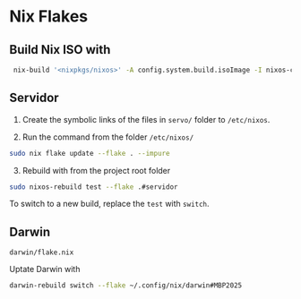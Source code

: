# Nix Flakes

## Build Nix ISO with

```bash
 nix-build '<nixpkgs/nixos>' -A config.system.build.isoImage -I nixos-config=./custom_iso.nix
```

## Servidor

1. Create the symbolic links of the files in `servo/` folder to `/etc/nixos`.

2. Run the command from the folder `/etc/nixos/`
```bash
sudo nix flake update --flake . --impure
```

3. Rebuild with from the project root folder
```bash
sudo nixos-rebuild test --flake .#servidor
```

To switch to a new build, replace the `test` with `switch`.

## Darwin

`darwin/flake.nix`

Uptate Darwin with

```bash
darwin-rebuild switch --flake ~/.config/nix/darwin#MBP2025
```
